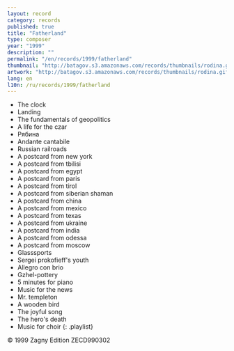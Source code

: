 ```yaml
---
layout: record
category: records
published: true
title: "Fatherland"
type: composer
year: "1999"
description: ""
permalink: "/en/records/1999/fatherland"
thumbnail: "http://batagov.s3.amazonaws.com/records/thumbnails/rodina.gif"
artwork: "http://batagov.s3.amazonaws.com/records/thumbnails/rodina.gif"
lang: en
l10n: /ru/records/1999/fatherland
---
```


- The clock	 
- Landing	 
- The fundamentals of geopolitics	 
- A life for the czar	 
- Рябина	 
- Andante cantabile	 
- Russian railroads	 
- A postcard from new york	 
- A postcard from tbilisi	 
- A postcard from egypt	 
- A postcard from paris	 
- A postcard from tirol	 
- A postcard from siberian shaman	 
- A postcard from china	 
- A postcard from mexico	 
- A postcard from texas	 
- A postcard from ukraine	 
- A postcard from india	 
- A postcard from odessa	 
- A postcard from moscow	 
- Glasssports	 
- Sergei prokofieff's youth	 
- Allegro con brio	 
- Gzhel-pottery	 
- 5 minutes for piano	 
- Music for the news	 
- Mr. templeton	 
- A wooden bird	 
- The joyful song	 
- The hero's death	 
- Music for choir
{: .playlist} 

© 1999 Zagny Edition ZECD990302